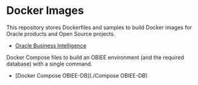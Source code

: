 # Docker Images

This repository stores Dockerfiles and samples to build Docker images for Oracle products and Open Source projects.

 - [Oracle Business Intelligence](./OracleBIEE)

Docker Compose files to build an OBIEE environment (and the required database) with a single command.

 - [Docker Compose OBIEE-DB](./Compose OBIEE-DB)
